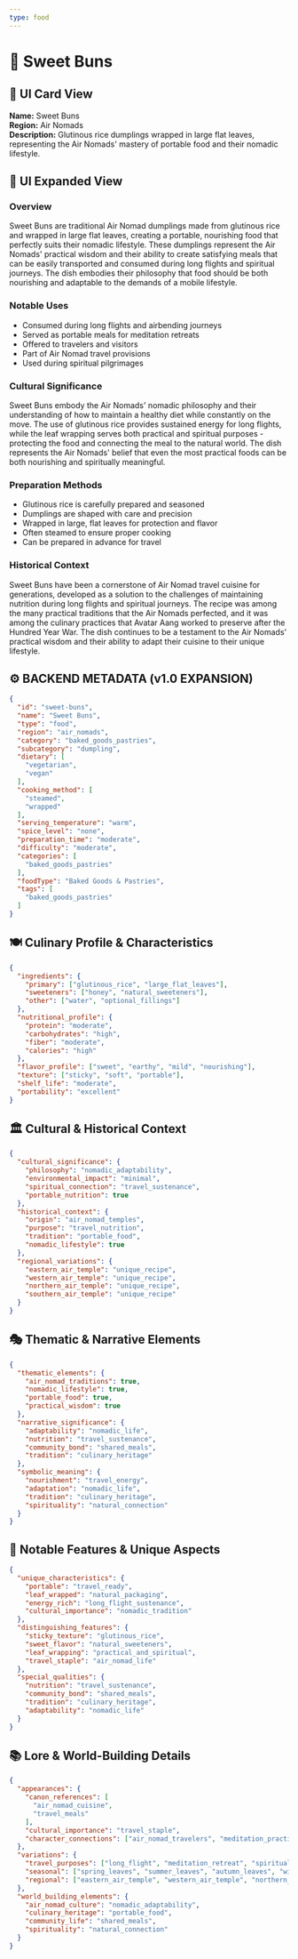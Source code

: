 ```yaml
---
type: food
---
```


# 🥟 Sweet Buns

## 🎴 UI Card View

**Name:** Sweet Buns  
**Region:** Air Nomads  
**Description:** Glutinous rice dumplings wrapped in large flat leaves, representing the Air Nomads' mastery of portable food and their nomadic lifestyle.

## 📖 UI Expanded View

### Overview
Sweet Buns are traditional Air Nomad dumplings made from glutinous rice and wrapped in large flat leaves, creating a portable, nourishing food that perfectly suits their nomadic lifestyle. These dumplings represent the Air Nomads' practical wisdom and their ability to create satisfying meals that can be easily transported and consumed during long flights and spiritual journeys. The dish embodies their philosophy that food should be both nourishing and adaptable to the demands of a mobile lifestyle.

### Notable Uses
- Consumed during long flights and airbending journeys
- Served as portable meals for meditation retreats
- Offered to travelers and visitors
- Part of Air Nomad travel provisions
- Used during spiritual pilgrimages

### Cultural Significance
Sweet Buns embody the Air Nomads' nomadic philosophy and their understanding of how to maintain a healthy diet while constantly on the move. The use of glutinous rice provides sustained energy for long flights, while the leaf wrapping serves both practical and spiritual purposes - protecting the food and connecting the meal to the natural world. The dish represents the Air Nomads' belief that even the most practical foods can be both nourishing and spiritually meaningful.

### Preparation Methods
- Glutinous rice is carefully prepared and seasoned
- Dumplings are shaped with care and precision
- Wrapped in large, flat leaves for protection and flavor
- Often steamed to ensure proper cooking
- Can be prepared in advance for travel

### Historical Context
Sweet Buns have been a cornerstone of Air Nomad travel cuisine for generations, developed as a solution to the challenges of maintaining nutrition during long flights and spiritual journeys. The recipe was among the many practical traditions that the Air Nomads perfected, and it was among the culinary practices that Avatar Aang worked to preserve after the Hundred Year War. The dish continues to be a testament to the Air Nomads' practical wisdom and their ability to adapt their cuisine to their unique lifestyle.

## ⚙️ BACKEND METADATA (v1.0 EXPANSION)
```json
{
  "id": "sweet-buns",
  "name": "Sweet Buns",
  "type": "food",
  "region": "air_nomads",
  "category": "baked_goods_pastries",
  "subcategory": "dumpling",
  "dietary": [
    "vegetarian",
    "vegan"
  ],
  "cooking_method": [
    "steamed",
    "wrapped"
  ],
  "serving_temperature": "warm",
  "spice_level": "none",
  "preparation_time": "moderate",
  "difficulty": "moderate",
  "categories": [
    "baked_goods_pastries"
  ],
  "foodType": "Baked Goods & Pastries",
  "tags": [
    "baked_goods_pastries"
  ]
}
```

## 🍽️ Culinary Profile & Characteristics
```json
{
  "ingredients": {
    "primary": ["glutinous_rice", "large_flat_leaves"],
    "sweeteners": ["honey", "natural_sweeteners"],
    "other": ["water", "optional_fillings"]
  },
  "nutritional_profile": {
    "protein": "moderate",
    "carbohydrates": "high",
    "fiber": "moderate",
    "calories": "high"
  },
  "flavor_profile": ["sweet", "earthy", "mild", "nourishing"],
  "texture": ["sticky", "soft", "portable"],
  "shelf_life": "moderate",
  "portability": "excellent"
}
```

## 🏛️ Cultural & Historical Context
```json
{
  "cultural_significance": {
    "philosophy": "nomadic_adaptability",
    "environmental_impact": "minimal",
    "spiritual_connection": "travel_sustenance",
    "portable_nutrition": true
  },
  "historical_context": {
    "origin": "air_nomad_temples",
    "purpose": "travel_nutrition",
    "tradition": "portable_food",
    "nomadic_lifestyle": true
  },
  "regional_variations": {
    "eastern_air_temple": "unique_recipe",
    "western_air_temple": "unique_recipe",
    "northern_air_temple": "unique_recipe",
    "southern_air_temple": "unique_recipe"
  }
}
```

## 🎭 Thematic & Narrative Elements
```json
{
  "thematic_elements": {
    "air_nomad_traditions": true,
    "nomadic_lifestyle": true,
    "portable_food": true,
    "practical_wisdom": true
  },
  "narrative_significance": {
    "adaptability": "nomadic_life",
    "nutrition": "travel_sustenance",
    "community_bond": "shared_meals",
    "tradition": "culinary_heritage"
  },
  "symbolic_meaning": {
    "nourishment": "travel_energy",
    "adaptation": "nomadic_life",
    "tradition": "culinary_heritage",
    "spirituality": "natural_connection"
  }
}
```

## 🌟 Notable Features & Unique Aspects
```json
{
  "unique_characteristics": {
    "portable": "travel_ready",
    "leaf_wrapped": "natural_packaging",
    "energy_rich": "long_flight_sustenance",
    "cultural_importance": "nomadic_tradition"
  },
  "distinguishing_features": {
    "sticky_texture": "glutinous_rice",
    "sweet_flavor": "natural_sweeteners",
    "leaf_wrapping": "practical_and_spiritual",
    "travel_staple": "air_nomad_life"
  },
  "special_qualities": {
    "nutrition": "travel_sustenance",
    "community_bond": "shared_meals",
    "tradition": "culinary_heritage",
    "adaptability": "nomadic_life"
  }
}
```

## 📚 Lore & World-Building Details
```json
{
  "appearances": {
    "canon_references": [
      "air_nomad_cuisine",
      "travel_meals"
    ],
    "cultural_importance": "travel_staple",
    "character_connections": ["air_nomad_travelers", "meditation_practitioners"]
  },
  "variations": {
    "travel_purposes": ["long_flight", "meditation_retreat", "spiritual_pilgrimage"],
    "seasonal": ["spring_leaves", "summer_leaves", "autumn_leaves", "winter_preserved"],
    "regional": ["eastern_air_temple", "western_air_temple", "northern_air_temple", "southern_air_temple"]
  },
  "world_building_elements": {
    "air_nomad_culture": "nomadic_adaptability",
    "culinary_heritage": "portable_food",
    "community_life": "shared_meals",
    "spirituality": "natural_connection"
  }
}
```